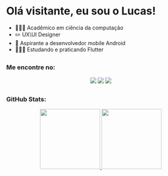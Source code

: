 # Olá visitante,  eu sou o Lucas!  
<imagem alinhar="esquerda" fonte="https://github.com/AlefMends/alefmends/blob/main/star.gif" alternativo="Bastão" largura="30">

 
- 👩🏻‍💻 Acadêmico em ciência da computação
- ✏️ UX\UI Designer 
- 📱  Aspirante a desenvolvedor mobile Android 
- 👩🏻‍💻 Estudando e praticando Flutter

##

### Me encontre no:
<div align="center">
  
  <a href="https://www.instagram.com/"><img src="https://img.shields.io/badge/Instagram-E4405F?style=for-the-badge&logo=instagram&logoColor=white"></a>
  <a href="https://www.linkedin.com/"><img src="https://img.shields.io/badge/LinkedIn-0077B5?style=for-the-badge&logo=linkedin&logoColor=white"/></a>
  <a href = "mailto:"><img src="https://img.shields.io/badge/-Gmail-%23333?style=for-the-badge&logo=gmail&logoColor=white" target="_blank">
</a>
</div>

##

### GitHub Stats:

<div align="center">
  <a href="https://github.com/devlucasvcarvalho">
  <img height="160em" src="https://github-readme-stats.vercel.app/api?username=devlucasvcarvalho&show_icons=true&theme=dracula&include_all_commits=true&count_private=false"/>
  <img height="160em" src="https://github-readme-stats.vercel.app/api/top-langs/?username=devlucasvcarvalho&layout=compact&langs_count=8&theme=dracula"/>
</div>



<!--
**xucona/xucona** is a ✨ _special_ ✨ repository because its `README.md` (this file) appears on your GitHub profile.

Here are some ideas to get you started:

- 🔭 I’m currently working on ...
- 🌱 I’m currently learning ...
- 👯 I’m looking to collaborate on ...
- 🤔 I’m looking for help with ...
- 💬 Ask me about ...
- 📫 How to reach me: ...
- 😄 Pronouns: ...
- ⚡ Fun fact: ...
-->
